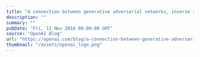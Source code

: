 ```yaml
---
title: "A connection between generative adversarial networks, inverse reinforcement learning, and energy-based models"
description: ""
summary: ""
pubDate: "Fri, 11 Nov 2016 08:00:00 GMT"
source: "OpenAI Blog"
url: "https://openai.com/blog/a-connection-between-generative-adversarial-networks-inverse-reinforcement-learning-and-energy-based-models"
thumbnail: "/assets/openai_logo.png"
---
```


